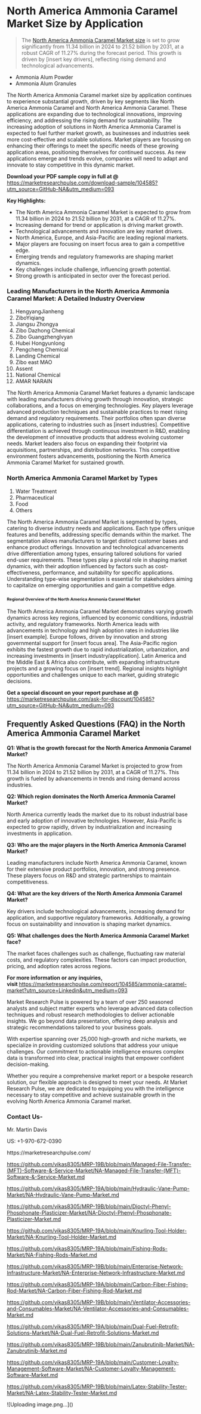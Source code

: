
<h1>North America Ammonia Caramel Market&nbsp;Size by Application</h1><blockquote><p>The <a href="https://marketresearchpulse.com/download-sample/104585?utm_source=GitHub-NA&amp;utm_medium=093">North America Ammonia Caramel Market size</a> is set to grow significantly from 11.34 billion in 2024 to 21.52 billion by 2031, at a robust CAGR of 11.27% during the forecast period. This growth is driven by [insert key drivers], reflecting rising demand and technological advancements.</p></blockquote><ul><li>Ammonia Alum Powder<li> Ammonia Alum Granules</li></ul><p>The North America Ammonia Caramel market size by application continues to experience substantial growth, driven by key segments like North America Ammonia Caramel and North America Ammonia Caramel. These applications are expanding due to technological innovations, improving efficiency, and addressing the rising demand for sustainability. The increasing adoption of solutions in North America Ammonia Caramel is expected to fuel further market growth, as businesses and industries seek more cost-effective and scalable solutions. Market players are focusing on enhancing their offerings to meet the specific needs of these growing application areas, positioning themselves for continued success. As new applications emerge and trends evolve, companies will need to adapt and innovate to stay competitive in this dynamic market.</p><p><strong>Download your PDF sample copy in full at @ </strong><a href="https://marketresearchpulse.com/download-sample/104585?utm_source=GitHub-NA&amp;utm_medium=093">https://marketresearchpulse.com/download-sample/104585?utm_source=GitHub-NA&amp;utm_medium=093</a></p><p><strong>Key Highlights: </strong></p><ul><li>The North America Ammonia Caramel Market is expected to grow from 11.34 billion in 2024 to 21.52 billion by 2031, at a CAGR of 11.27%.</li><li>Increasing demand for trend or application is driving market growth.</li><li>Technological advancements and innovation are key market drivers.</li><li>North America, Europe, and Asia-Pacific are leading regional markets.</li><li>Major players are focusing on insert focus area to gain a competitive edge.</li><li>Emerging trends and regulatory frameworks are shaping market dynamics.</li><li>Key challenges include challenge, influencing growth potential.</li><li>Strong growth is anticipated in sector over the forecast period.</li></ul><h3>Leading Manufacturers in the North America Ammonia Caramel Market: A Detailed Industry Overview</h3><ol><li>HengyangJianheng</li><li>ZiboYiqiang</li><li>Jiangsu Zhongya</li><li>Zibo Dazhong Chemical</li><li>Zibo Guangzhenglvyan</li><li>Hubei Hongyunlong</li><li>Pengcheng Chemical</li><li>Landing Chemical</li><li>Zibo east MAO</li><li>Assent</li><li>National Chemical</li><li>AMAR NARAIN</li></ol><div class="flex max-w-full flex-col flex-grow"><div class="min-h-8 text-message flex w-full flex-col items-end gap-2 whitespace-normal break-words [.text-message+&amp;]:mt-5" dir="auto" data-message-author-role="assistant" data-message-id="fd8432e4-4910-450d-b182-61b7bfb0a01f" data-message-model-slug="gpt-4o"><div class="flex w-full flex-col gap-1 empty:hidden first:pt-[3px]"><div class="markdown prose w-full break-words dark:prose-invert light"><p>The North America Ammonia Caramel Market features a dynamic landscape with leading manufacturers driving growth through innovation, strategic collaborations, and a focus on emerging technologies. Key players leverage advanced production techniques and sustainable practices to meet rising demand and regulatory requirements. Their portfolios often span diverse applications, catering to industries such as [insert industries]. Competitive differentiation is achieved through continuous investment in R&amp;D, enabling the development of innovative products that address evolving customer needs. Market leaders also focus on expanding their footprint via acquisitions, partnerships, and distribution networks. This competitive environment fosters advancements, positioning the North America Ammonia Caramel Market for sustained growth.</p></div></div></div></div><h3>North America Ammonia Caramel Market by Types</h3><ol><li>Water Treatment<li> Pharmaceutical<li> Food<li> Others</li></ol><div class="flex max-w-full flex-col flex-grow"><div class="min-h-8 text-message flex w-full flex-col items-end gap-2 whitespace-normal break-words [.text-message+&amp;]:mt-5" dir="auto" data-message-author-role="assistant" data-message-id="084470be-0bb7-4664-bddf-5156b4f41249" data-message-model-slug="gpt-4o-mini"><div class="flex w-full flex-col gap-1 empty:hidden first:pt-[3px]"><div class="markdown prose w-full break-words dark:prose-invert light"><p>The North America Ammonia Caramel Market is segmented by types, catering to diverse industry needs and applications. Each type offers unique features and benefits, addressing specific demands within the market. The segmentation allows manufacturers to target distinct customer bases and enhance product offerings. Innovation and technological advancements drive differentiation among types, ensuring tailored solutions for varied end-user requirements. These types play a pivotal role in shaping market dynamics, with their adoption influenced by factors such as cost-effectiveness, performance, and suitability for specific applications. Understanding type-wise segmentation is essential for stakeholders aiming to capitalize on emerging opportunities and gain a competitive edge.</p></div></div></div></div><h3><span style="font-size: 11px;">Regional Overview of the North America Ammonia Caramel Market</span></h3><div class="flex max-w-full flex-col flex-grow"><div class="min-h-8 text-message flex w-full flex-col items-end gap-2 whitespace-normal break-words [.text-message+&amp;]:mt-5" dir="auto" data-message-author-role="assistant" data-message-id="e9038762-ce64-4e30-91c9-9bd413514231" data-message-model-slug="gpt-4o-mini"><div class="flex w-full flex-col gap-1 empty:hidden first:pt-[3px]"><div class="markdown prose w-full break-words dark:prose-invert light"><p>The North America Ammonia Caramel Market demonstrates varying growth dynamics across key regions, influenced by economic conditions, industrial activity, and regulatory frameworks. North America leads with advancements in technology and high adoption rates in industries like [insert example]. Europe follows, driven by innovation and strong governmental support for [insert focus area]. The Asia-Pacific region exhibits the fastest growth due to rapid industrialization, urbanization, and increasing investments in [insert industry/application]. Latin America and the Middle East &amp; Africa also contribute, with expanding infrastructure projects and a growing focus on [insert trend]. Regional insights highlight opportunities and challenges unique to each market, guiding strategic decisions.</p></div></div></div></div><p><strong>Get a special discount on your report purchase at @ </strong><a href="https://marketresearchpulse.com/ask-for-discount/104585?utm_source=GitHub-NA&amp;utm_medium=093">https://marketresearchpulse.com/ask-for-discount/104585?utm_source=GitHub-NA&amp;utm_medium=093</a></p><h2>Frequently Asked Questions (FAQ) in the North America Ammonia Caramel Market</h2><p><strong>Q1: What is the growth forecast for the North America Ammonia Caramel Market?</strong></p><p>The North America Ammonia Caramel Market is projected to grow from 11.34 billion in 2024 to 21.52 billion by 2031, at a CAGR of 11.27%. This growth is fueled by advancements in trends and rising demand across industries.</p><p><strong>Q2: Which region dominates the North America Ammonia Caramel Market?</strong></p><p>North America currently leads the market due to its robust industrial base and early adoption of innovative technologies. However, Asia-Pacific is expected to grow rapidly, driven by industrialization and increasing investments in application.</p><p><strong>Q3: Who are the major players in the North America Ammonia Caramel Market?</strong></p><p>Leading manufacturers include North America Ammonia Caramel, known for their extensive product portfolios, innovation, and strong presence. These players focus on R&amp;D and strategic partnerships to maintain competitiveness.</p><p><strong>Q4: What are the key drivers of the North America Ammonia Caramel Market?</strong></p><p>Key drivers include technological advancements, increasing demand for application, and supportive regulatory frameworks. Additionally, a growing focus on sustainability and innovation is shaping market dynamics.</p><p><strong>Q5: What challenges does the North America Ammonia Caramel Market face?</strong></p><p>The market faces challenges such as challenge, fluctuating raw material costs, and regulatory complexities. These factors can impact production, pricing, and adoption rates across regions.</p><p><strong>For more information or any inquiries, visit&nbsp;</strong><a href="https://marketresearchpulse.com/report/104585/ammonia-caramel-market?utm_source=Linkedin&utm_medium=093">https://marketresearchpulse.com/report/104585/ammonia-caramel-market?utm_source=Linkedin&utm_medium=093</a></p><p>Market Research Pulse is powered by a team of over 250 seasoned analysts and subject matter experts who leverage advanced data collection techniques and robust research methodologies to deliver actionable insights. We go beyond data presentation, offering deep analysis and strategic recommendations tailored to your business goals.</p><p>With expertise spanning over 25,000 high-growth and niche markets, we specialize in providing customized solutions that address your unique challenges. Our commitment to actionable intelligence ensures complex data is transformed into clear, practical insights that empower confident decision-making.</p><p>Whether you require a comprehensive market report or a bespoke research solution, our flexible approach is designed to meet your needs. At Market Research Pulse, we are dedicated to equipping you with the intelligence necessary to stay competitive and achieve sustainable growth in the evolving North America Ammonia Caramel market.</p><h3><strong>Contact Us-</strong></h3><p>Mr. Martin Davis</p><p>US: +1-970-672-0390</p><p>https://marketresearchpulse.com/</p><p><a href="https://github.com/vikas8305/MRP-19B/blob/main/Managed-File-Transfer-(MFT)-Software-&-Service-Market/NA-Managed-File-Transfer-(MFT)-Software-&-Service-Market.md">https://github.com/vikas8305/MRP-19B/blob/main/Managed-File-Transfer-(MFT)-Software-&-Service-Market/NA-Managed-File-Transfer-(MFT)-Software-&-Service-Market.md</a></p><p><a href="https://github.com/vikas8305/MRP-19A/blob/main/Hydraulic-Vane-Pump-Market/NA-Hydraulic-Vane-Pump-Market.md">https://github.com/vikas8305/MRP-19A/blob/main/Hydraulic-Vane-Pump-Market/NA-Hydraulic-Vane-Pump-Market.md</a></p><p><a href="https://github.com/vikas8305/MRP-19B/blob/main/Dioctyl-Phenyl-Phosphonate-Plasticizer-Market/NA-Dioctyl-Phenyl-Phosphonate-Plasticizer-Market.md">https://github.com/vikas8305/MRP-19B/blob/main/Dioctyl-Phenyl-Phosphonate-Plasticizer-Market/NA-Dioctyl-Phenyl-Phosphonate-Plasticizer-Market.md</a></p><p><a href="https://github.com/vikas8305/MRP-19A/blob/main/Knurling-Tool-Holder-Market/NA-Knurling-Tool-Holder-Market.md">https://github.com/vikas8305/MRP-19A/blob/main/Knurling-Tool-Holder-Market/NA-Knurling-Tool-Holder-Market.md</a></p><p><a href="https://github.com/vikas8305/MRP-19A/blob/main/Fishing-Rods-Market/NA-Fishing-Rods-Market.md">https://github.com/vikas8305/MRP-19A/blob/main/Fishing-Rods-Market/NA-Fishing-Rods-Market.md</a></p><p><a href="https://github.com/vikas8305/MRP-19B/blob/main/Enterprise-Network-Infrastructure-Market/NA-Enterprise-Network-Infrastructure-Market.md">https://github.com/vikas8305/MRP-19B/blob/main/Enterprise-Network-Infrastructure-Market/NA-Enterprise-Network-Infrastructure-Market.md</a></p><p><a href="https://github.com/vikas8305/MRP-19A/blob/main/Carbon-Fiber-Fishing-Rod-Market/NA-Carbon-Fiber-Fishing-Rod-Market.md">https://github.com/vikas8305/MRP-19A/blob/main/Carbon-Fiber-Fishing-Rod-Market/NA-Carbon-Fiber-Fishing-Rod-Market.md</a></p><p><a href="https://github.com/vikas8305/MRP-19B/blob/main/Ventilator-Accessories-and-Consumables-Market/NA-Ventilator-Accessories-and-Consumables-Market.md">https://github.com/vikas8305/MRP-19B/blob/main/Ventilator-Accessories-and-Consumables-Market/NA-Ventilator-Accessories-and-Consumables-Market.md</a></p><p><a href="https://github.com/vikas8305/MRP-19A/blob/main/Dual-Fuel-Retrofit-Solutions-Market/NA-Dual-Fuel-Retrofit-Solutions-Market.md">https://github.com/vikas8305/MRP-19A/blob/main/Dual-Fuel-Retrofit-Solutions-Market/NA-Dual-Fuel-Retrofit-Solutions-Market.md</a></p><p><a href="https://github.com/vikas8305/MRP-19B/blob/main/Zanubrutinib-Market/NA-Zanubrutinib-Market.md">https://github.com/vikas8305/MRP-19B/blob/main/Zanubrutinib-Market/NA-Zanubrutinib-Market.md</a></p><p><a href="https://github.com/vikas8305/MRP-19A/blob/main/Customer-Loyalty-Management-Software-Market/NA-Customer-Loyalty-Management-Software-Market.md">https://github.com/vikas8305/MRP-19A/blob/main/Customer-Loyalty-Management-Software-Market/NA-Customer-Loyalty-Management-Software-Market.md</a></p><p><a href="https://github.com/vikas8305/MRP-19B/blob/main/Latex-Stability-Tester-Market/NA-Latex-Stability-Tester-Market.md">https://github.com/vikas8305/MRP-19B/blob/main/Latex-Stability-Tester-Market/NA-Latex-Stability-Tester-Market.md</a></p>
![Uploading image.png…]()
